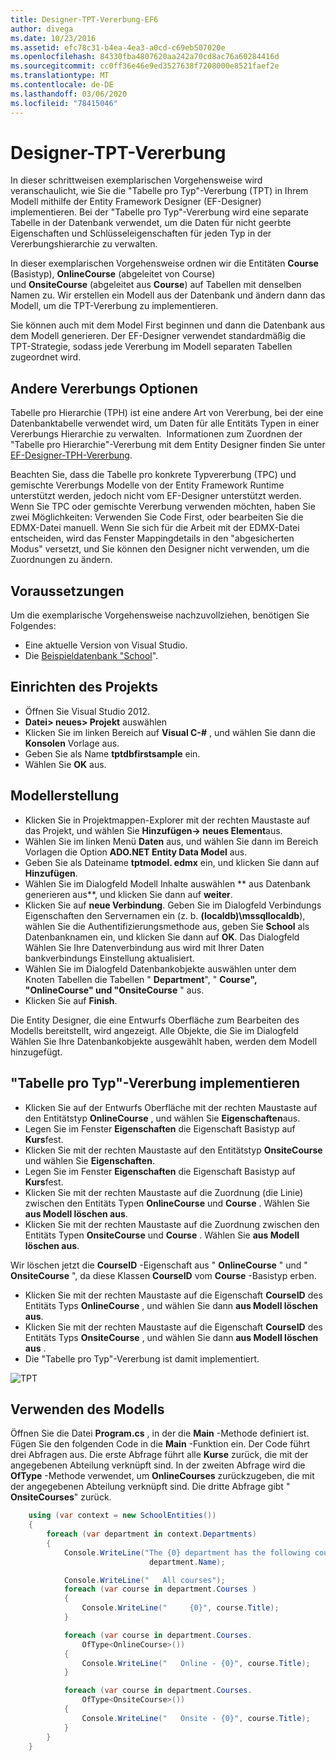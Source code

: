 ```yaml
---
title: Designer-TPT-Vererbung-EF6
author: divega
ms.date: 10/23/2016
ms.assetid: efc78c31-b4ea-4ea3-a0cd-c69eb507020e
ms.openlocfilehash: 84330fba4807620aa242a70cd8ac76a60284416d
ms.sourcegitcommit: cc0ff36e46e9ed3527638f7208000e8521faef2e
ms.translationtype: MT
ms.contentlocale: de-DE
ms.lasthandoff: 03/06/2020
ms.locfileid: "78415046"
---
```

# <a name="designer-tpt-inheritance"></a>Designer-TPT-Vererbung
In dieser schrittweisen exemplarischen Vorgehensweise wird veranschaulicht, wie Sie die "Tabelle pro Typ"-Vererbung (TPT) in Ihrem Modell mithilfe der Entity Framework Designer (EF-Designer) implementieren. Bei der "Tabelle pro Typ"-Vererbung wird eine separate Tabelle in der Datenbank verwendet, um die Daten für nicht geerbte Eigenschaften und Schlüsseleigenschaften für jeden Typ in der Vererbungshierarchie zu verwalten.

In dieser exemplarischen Vorgehensweise ordnen wir die Entitäten **Course** (Basistyp), **OnlineCourse** (abgeleitet von Course) und **OnsiteCourse** (abgeleitet aus **Course**) auf Tabellen mit denselben Namen zu. Wir erstellen ein Modell aus der Datenbank und ändern dann das Modell, um die TPT-Vererbung zu implementieren.

Sie können auch mit dem Model First beginnen und dann die Datenbank aus dem Modell generieren. Der EF-Designer verwendet standardmäßig die TPT-Strategie, sodass jede Vererbung im Modell separaten Tabellen zugeordnet wird.

## <a name="other-inheritance-options"></a>Andere Vererbungs Optionen

Tabelle pro Hierarchie (TPH) ist eine andere Art von Vererbung, bei der eine Datenbanktabelle verwendet wird, um Daten für alle Entitäts Typen in einer Vererbungs Hierarchie zu verwalten.  Informationen zum Zuordnen der "Tabelle pro Hierarchie"-Vererbung mit dem Entity Designer finden Sie unter [EF-Designer-TPH-Vererbung](~/ef6/modeling/designer/inheritance/tph.md). 

Beachten Sie, dass die Tabelle pro konkrete Typvererbung (TPC) und gemischte Vererbungs Modelle von der Entity Framework Runtime unterstützt werden, jedoch nicht vom EF-Designer unterstützt werden. Wenn Sie TPC oder gemischte Vererbung verwenden möchten, haben Sie zwei Möglichkeiten: Verwenden Sie Code First, oder bearbeiten Sie die EDMX-Datei manuell. Wenn Sie sich für die Arbeit mit der EDMX-Datei entscheiden, wird das Fenster Mappingdetails in den "abgesicherten Modus" versetzt, und Sie können den Designer nicht verwenden, um die Zuordnungen zu ändern.

## <a name="prerequisites"></a>Voraussetzungen

Um die exemplarische Vorgehensweise nachzuvollziehen, benötigen Sie Folgendes:

- Eine aktuelle Version von Visual Studio.
- Die [Beispieldatenbank "School](~/ef6/resources/school-database.md)".

## <a name="set-up-the-project"></a>Einrichten des Projekts

-   Öffnen Sie Visual Studio 2012.
-   **Datei&gt; neues&gt; Projekt** auswählen
-   Klicken Sie im linken Bereich auf **Visual C-\#** , und wählen Sie dann die **Konsolen** Vorlage aus.
-   Geben Sie als Name **tptdbfirstsample** ein.
-   Wählen Sie **OK** aus.

## <a name="create-a-model"></a>Modellerstellung

-   Klicken Sie in Projektmappen-Explorer mit der rechten Maustaste auf das Projekt, und wählen Sie **Hinzufügen-&gt; neues Element**aus.
-   Wählen Sie im linken Menü **Daten** aus, und wählen Sie dann im Bereich Vorlagen die Option **ADO.NET Entity Data Model** aus.
-   Geben Sie als Dateiname **tptmodel. edmx** ein, und klicken Sie dann auf **Hinzufügen**.
-   Wählen Sie im Dialogfeld Modell Inhalte auswählen ** aus Datenbank generieren aus**, und klicken Sie dann auf **weiter**.
-   Klicken Sie auf **neue Verbindung**.
    Geben Sie im Dialogfeld Verbindungs Eigenschaften den Servernamen ein (z. b. **(localdb)\\mssqllocaldb**), wählen Sie die Authentifizierungsmethode aus, geben Sie **School** als Datenbanknamen ein, und klicken Sie dann auf **OK**.
    Das Dialogfeld Wählen Sie Ihre Datenverbindung aus wird mit Ihrer Daten bankverbindungs Einstellung aktualisiert.
-   Wählen Sie im Dialogfeld Datenbankobjekte auswählen unter dem Knoten Tabellen die Tabellen " **Department**", " **Course", "OnlineCourse" und "OnsiteCourse** " aus.
-   Klicken Sie auf **Finish**.

Die Entity Designer, die eine Entwurfs Oberfläche zum Bearbeiten des Modells bereitstellt, wird angezeigt. Alle Objekte, die Sie im Dialogfeld Wählen Sie Ihre Datenbankobjekte ausgewählt haben, werden dem Modell hinzugefügt.

## <a name="implement-table-per-type-inheritance"></a>"Tabelle pro Typ"-Vererbung implementieren

-   Klicken Sie auf der Entwurfs Oberfläche mit der rechten Maustaste auf den Entitätstyp **OnlineCourse** , und wählen Sie **Eigenschaften**aus.
-   Legen Sie im Fenster **Eigenschaften** die Eigenschaft Basistyp auf **Kurs**fest.
-   Klicken Sie mit der rechten Maustaste auf den Entitätstyp **OnsiteCourse** und wählen Sie **Eigenschaften**.
-   Legen Sie im Fenster **Eigenschaften** die Eigenschaft Basistyp auf **Kurs**fest.
-   Klicken Sie mit der rechten Maustaste auf die Zuordnung (die Linie) zwischen den Entitäts Typen **OnlineCourse** und **Course** .
    Wählen Sie **aus Modell löschen aus**.
-   Klicken Sie mit der rechten Maustaste auf die Zuordnung zwischen den Entitäts Typen **OnsiteCourse** und **Course** .
    Wählen Sie **aus Modell löschen aus**.

Wir löschen jetzt die **CourseID** -Eigenschaft aus " **OnlineCourse** " und " **OnsiteCourse** ", da diese Klassen **CourseID** vom **Course** -Basistyp erben.

-   Klicken Sie mit der rechten Maustaste auf die Eigenschaft **CourseID** des Entitäts Typs **OnlineCourse** , und wählen Sie dann **aus Modell löschen aus**.
-   Klicken Sie mit der rechten Maustaste auf die Eigenschaft **CourseID** des Entitäts Typs **OnsiteCourse** , und wählen Sie dann **aus Modell löschen aus** .
-   Die "Tabelle pro Typ"-Vererbung ist damit implementiert.

![TPT](~/ef6/media/tpt.png)

## <a name="use-the-model"></a>Verwenden des Modells

Öffnen Sie die Datei **Program.cs** , in der die **Main** -Methode definiert ist. Fügen Sie den folgenden Code in die **Main** -Funktion ein. Der Code führt drei Abfragen aus. Die erste Abfrage führt alle **Kurse** zurück, die mit der angegebenen Abteilung verknüpft sind. In der zweiten Abfrage wird die **OfType** -Methode verwendet, um **OnlineCourses** zurückzugeben, die mit der angegebenen Abteilung verknüpft sind. Die dritte Abfrage gibt " **OnsiteCourses**" zurück.

``` csharp
    using (var context = new SchoolEntities())
    {
        foreach (var department in context.Departments)
        {
            Console.WriteLine("The {0} department has the following courses:",
                               department.Name);

            Console.WriteLine("   All courses");
            foreach (var course in department.Courses )
            {
                Console.WriteLine("     {0}", course.Title);
            }

            foreach (var course in department.Courses.
                OfType<OnlineCourse>())
            {
                Console.WriteLine("   Online - {0}", course.Title);
            }

            foreach (var course in department.Courses.
                OfType<OnsiteCourse>())
            {
                Console.WriteLine("   Onsite - {0}", course.Title);
            }
        }
    }
```
